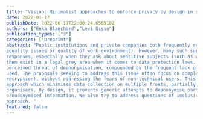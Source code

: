 ```yaml
---
title: "Vision: Minimalist approaches to enforce privacy by design in surveys"
date: 2022-01-17
publishDate: 2022-06-17T22:00:24.656518Z
authors: ["Enka Blanchard","Levi Qışın"]
publication_types: ["3"]
categories: ["preprint"]
abstract: "Public institutions and private companies both frequently rely on user surveys for a variety of assessments (e.g.
equality issues or quality of work environment). However, many such surveys struggle to garner suffi cient
responses, especially when they ask about sensitive subjects (such as work harassment), which also makes
them exist in a legal grey area when it comes to data protection laws. One important factor in this issue is the
perceived threat of deanonymisation, compounded by the frequent lack of transparency on how the data is
used. The proposals seeking to address this issue often focus on complex cryptography (e.g. homomorphic
encryption), without addressing the fears of non-technical users. This paper explores a radically diff erent
approach which minimises data collection on multiple fronts, partially by limiting the power of survey
organisers. By design, it prevents generic attempts to deanonymise participants as the server never stores even
pseudonymised information. We also try to address questions of inclusivity, once again through a minimalist
approach. "
featured: false
---
```


